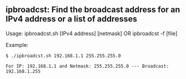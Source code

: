 ipbroadcst: Find the broadcast address for an IPv4 address or a list of addresses
---------------------------------------------------------------------------------
Usage: ipbroadcst.sh [IPv4 address] [netmask] OR ipbroadcst -f [file]

Example:

	$ ./ipbroadcst.sh 192.168.1.1 255.255.255.0

	For IP: 192.168.1.1 and Netmask: 255.255.255.0 --- Broadcast: 192.168.1.255
